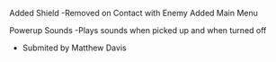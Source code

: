 Added Shield
-Removed on Contact with Enemy
Added Main Menu

Powerup Sounds
-Plays sounds when picked up and when turned off

- Submited by Matthew Davis
